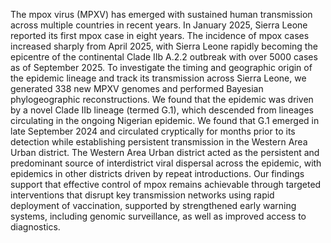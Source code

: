 The mpox virus (MPXV) has emerged with sustained human transmission across multiple countries in recent years. In January 2025, Sierra Leone reported its first mpox case in eight years. The incidence of mpox cases increased sharply from April 2025, with Sierra Leone rapidly becoming the epicentre of the continental Clade IIb A.2.2 outbreak with over 5000 cases as of September 2025. To investigate the timing and geographic origin of the epidemic lineage and track its transmission across Sierra Leone, we generated 338 new MPXV genomes and performed Bayesian phylogeographic reconstructions. We found that the epidemic was driven by a novel Clade IIb lineage (termed G.1), which descended from lineages circulating in the ongoing Nigerian epidemic. We found that G.1 emerged in late September 2024 and circulated cryptically for months prior to its detection while establishing persistent transmission in the Western Area Urban district. The Western Area Urban district acted as the persistent and predominant source of interdistrict viral dispersal across the epidemic, with epidemics in other districts driven by repeat introductions.  Our findings support that effective control of mpox remains achievable through targeted interventions that disrupt key transmission networks using rapid deployment of vaccination, supported by strengthened early warning systems, including genomic surveillance, as well as improved access to diagnostics. 
